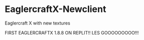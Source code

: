 # EaglercraftX-Newclient

Eaglercraft X with new textures 

FIRST EAGLERCRAFTX 1.8.8 ON REPLIT!! LES GOOOOOOOOO!!!
